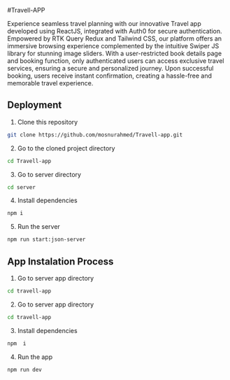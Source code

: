
#Travell-APP

Experience seamless travel planning with our innovative Travel app developed using ReactJS, integrated with Auth0 for secure authentication. Empowered by RTK Query Redux and Tailwind CSS, our platform offers an immersive browsing experience complemented by the intuitive Swiper JS library for stunning image sliders. With a user-restricted book details page and booking function, only authenticated users can access exclusive travel services, ensuring a secure and personalized journey. Upon successful booking, users receive instant confirmation, creating a hassle-free and memorable travel experience.


## Deployment

1. Clone this repository 

```bash
git clone https://github.com/mosnurahmed/Travell-app.git
```
2. Go to the cloned project directory
```bash
cd Travell-app
```
3. Go to server directory
```bash
cd server
```
4. Install dependencies
```bash
npm i
```
5. Run the server
```bash
npm run start:json-server
```

## App Instalation Process
1. Go to server app directory
```bash
cd travell-app
```
2. Go to server app directory
```bash
cd travell-app
```
3. Install dependencies
```bash
npm  i
```
4. Run the app
```bash
npm run dev
```

